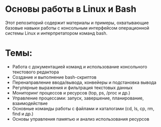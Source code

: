 # Основы работы в Linux и Bash
Этот репозиторий содержит материалы и примеры, охватывающие базовые навыки работы с консольным интерфейсом операционной системы Linux и интерпретатором команд bash.

# Темы:
- Работа с документацией команд и использование консольного текстового редактора
- Создание и выполнение bash-скриптов
- Перенаправление ввода/вывода, конвейеры и подстановка вывода
- Регулярные выражения и фильтрация текстовых данных
- Мониторинг процессов и ресурсов (top, ps, /proc и др.)
- Управление процессами: запуск, завершение, планирование, взаимодействие
- Основные команды работы с файлами и каталогами (cd, ls, cp, rm, find и др.)
- Основы управления памятью и анализ использования ресурсов
